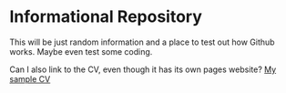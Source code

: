 # Informational Repository

This will be just random information and a place to test out how Github works. Maybe even test some coding.

Can I also link to the CV, even though it has its own pages website?
[My sample CV](CV/index.html)
